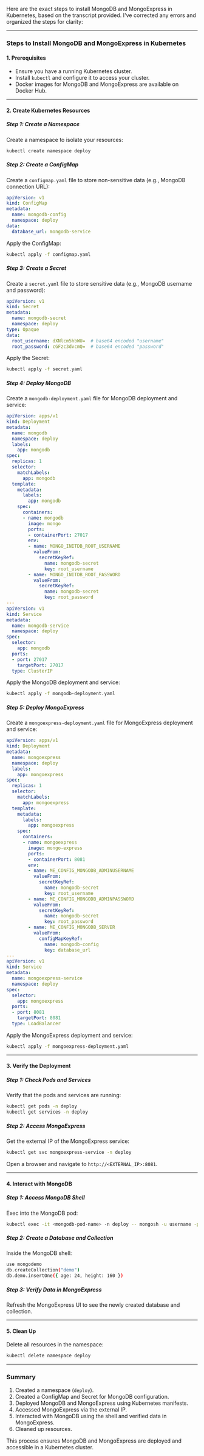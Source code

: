 Here are the exact steps to install MongoDB and MongoExpress in Kubernetes, based on the transcript provided. I've corrected any errors and organized the steps for clarity:

---

### **Steps to Install MongoDB and MongoExpress in Kubernetes**

#### **1. Prerequisites**
- Ensure you have a running Kubernetes cluster.
- Install `kubectl` and configure it to access your cluster.
- Docker images for MongoDB and MongoExpress are available on Docker Hub.

---

#### **2. Create Kubernetes Resources**

##### **Step 1: Create a Namespace**
Create a namespace to isolate your resources:
```bash
kubectl create namespace deploy
```

##### **Step 2: Create a ConfigMap**
Create a `configmap.yaml` file to store non-sensitive data (e.g., MongoDB connection URL):
```yaml
apiVersion: v1
kind: ConfigMap
metadata:
  name: mongodb-config
  namespace: deploy
data:
  database_url: mongodb-service
```

Apply the ConfigMap:
```bash
kubectl apply -f configmap.yaml
```

##### **Step 3: Create a Secret**
Create a `secret.yaml` file to store sensitive data (e.g., MongoDB username and password):
```yaml
apiVersion: v1
kind: Secret
metadata:
  name: mongodb-secret
  namespace: deploy
type: Opaque
data:
  root_username: dXNlcm5hbWU=  # base64 encoded "username"
  root_password: cGFzc3dvcmQ=  # base64 encoded "password"
```

Apply the Secret:
```bash
kubectl apply -f secret.yaml
```

##### **Step 4: Deploy MongoDB**
Create a `mongodb-deployment.yaml` file for MongoDB deployment and service:
```yaml
apiVersion: apps/v1
kind: Deployment
metadata:
  name: mongodb
  namespace: deploy
  labels:
    app: mongodb
spec:
  replicas: 1
  selector:
    matchLabels:
      app: mongodb
  template:
    metadata:
      labels:
        app: mongodb
    spec:
      containers:
      - name: mongodb
        image: mongo
        ports:
        - containerPort: 27017
        env:
        - name: MONGO_INITDB_ROOT_USERNAME
          valueFrom:
            secretKeyRef:
              name: mongodb-secret
              key: root_username
        - name: MONGO_INITDB_ROOT_PASSWORD
          valueFrom:
            secretKeyRef:
              name: mongodb-secret
              key: root_password
---
apiVersion: v1
kind: Service
metadata:
  name: mongodb-service
  namespace: deploy
spec:
  selector:
    app: mongodb
  ports:
  - port: 27017
    targetPort: 27017
  type: ClusterIP
```

Apply the MongoDB deployment and service:
```bash
kubectl apply -f mongodb-deployment.yaml
```

##### **Step 5: Deploy MongoExpress**
Create a `mongoexpress-deployment.yaml` file for MongoExpress deployment and service:
```yaml
apiVersion: apps/v1
kind: Deployment
metadata:
  name: mongoexpress
  namespace: deploy
  labels:
    app: mongoexpress
spec:
  replicas: 1
  selector:
    matchLabels:
      app: mongoexpress
  template:
    metadata:
      labels:
        app: mongoexpress
    spec:
      containers:
      - name: mongoexpress
        image: mongo-express
        ports:
        - containerPort: 8081
        env:
        - name: ME_CONFIG_MONGODB_ADMINUSERNAME
          valueFrom:
            secretKeyRef:
              name: mongodb-secret
              key: root_username
        - name: ME_CONFIG_MONGODB_ADMINPASSWORD
          valueFrom:
            secretKeyRef:
              name: mongodb-secret
              key: root_password
        - name: ME_CONFIG_MONGODB_SERVER
          valueFrom:
            configMapKeyRef:
              name: mongodb-config
              key: database_url
---
apiVersion: v1
kind: Service
metadata:
  name: mongoexpress-service
  namespace: deploy
spec:
  selector:
    app: mongoexpress
  ports:
  - port: 8081
    targetPort: 8081
  type: LoadBalancer
```

Apply the MongoExpress deployment and service:
```bash
kubectl apply -f mongoexpress-deployment.yaml
```

---

#### **3. Verify the Deployment**

##### **Step 1: Check Pods and Services**
Verify that the pods and services are running:
```bash
kubectl get pods -n deploy
kubectl get services -n deploy
```

##### **Step 2: Access MongoExpress**
Get the external IP of the MongoExpress service:
```bash
kubectl get svc mongoexpress-service -n deploy
```
Open a browser and navigate to `http://<EXTERNAL_IP>:8081`.

---

#### **4. Interact with MongoDB**

##### **Step 1: Access MongoDB Shell**
Exec into the MongoDB pod:
```bash
kubectl exec -it <mongodb-pod-name> -n deploy -- mongosh -u username -p password
```

##### **Step 2: Create a Database and Collection**
Inside the MongoDB shell:
```bash
use mongodemo
db.createCollection("demo")
db.demo.insertOne({ age: 24, height: 160 })
```

##### **Step 3: Verify Data in MongoExpress**
Refresh the MongoExpress UI to see the newly created database and collection.

---

#### **5. Clean Up**
Delete all resources in the namespace:
```bash
kubectl delete namespace deploy
```

---

### **Summary**
1. Created a namespace (`deploy`).
2. Created a ConfigMap and Secret for MongoDB configuration.
3. Deployed MongoDB and MongoExpress using Kubernetes manifests.
4. Accessed MongoExpress via the external IP.
5. Interacted with MongoDB using the shell and verified data in MongoExpress.
6. Cleaned up resources.

This process ensures MongoDB and MongoExpress are deployed and accessible in a Kubernetes cluster.

